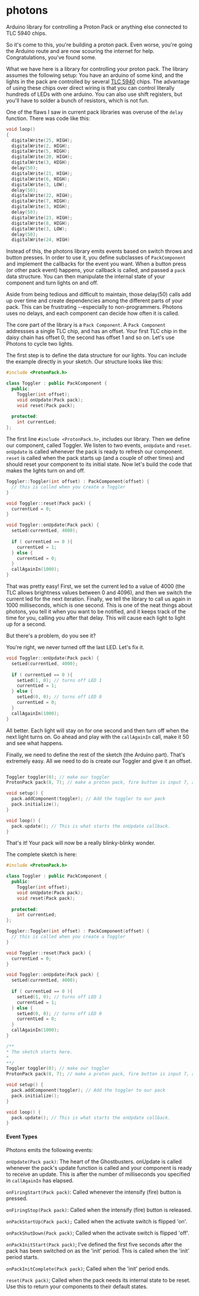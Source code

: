 photons
=======

Arduino library for controlling a Proton Pack or anything else connected to TLC 5940 chips.

So it's come to this, you're building a proton pack. Even worse, you're going the Arduino route and are now scouring the internet for help. Congratulations, you've found some. 

What we have here is a library for controlling your proton pack. The library assumes the following setup: You have an arduino of some kind, and the lights in the pack are controlled by several [TLC 5940](http://www.ti.com/product/tlc5940) chips. The advantage of using these chips over direct wiring is that you can control literally hundreds of LEDs with one arduino. You can also use shift registers, but you'll have to solder a bunch of resistors, which is not fun.

One of the flaws I saw in current pack libraries was overuse of the `delay` function. There was code like this:
```C++
void loop()                     
{
  digitalWrite(25, HIGH);
  digitalWrite(2, HIGH);
  digitalWrite(5, HIGH);
  digitalWrite(20, HIGH);
  digitalWrite(3, HIGH);
  delay(50);            
  digitalWrite(21, HIGH);
  digitalWrite(6, HIGH);
  digitalWrite(3, LOW);
  delay(50);
  digitalWrite(22, HIGH);
  digitalWrite(7, HIGH);
  digitalWrite(3, HIGH);
  delay(50);
  digitalWrite(23, HIGH);
  digitalWrite(8, HIGH);
  digitalWrite(3, LOW);
  delay(50);
  digitalWrite(24, HIGH)
```

Instead of this, the photons library emits events based on switch throws and button presses. In order to use it, you define subclasses of `PackComponent` and implement the callbacks for the event you want. When a button press (or other pack event) happens, your callback is called, and passed a `pack` data structure. You can then manipulate the internal state of your component and turn lights on and off. 

Aside from being tedious and difficult to maintain, those delay(50) calls add up over time and create dependencies among the different parts of your pack. This can be frustrating --especially to non-programmers. Photons uses no delays, and each component can decide how often it is called. 

The core part of the library is a `Pack Component`. A `Pack Component` addressses a single TLC chip, and has an offset. Your first TLC chip in the daisy chain has offset 0, the second has offset 1 and so on.  Let's use Photons to cycle two lights. 

The first step is to define the data structure for our lights. You can include the example directly in your sketch.
Our structure looks like this:

```C++
#include <ProtonPack.h>

class Toggler : public PackComponent {
  public:
    Toggler(int offset);
    void onUpdate(Pack pack);
    void reset(Pack pack);
  
  protected:
    int currentLed;
};
```
The first line `#include <ProtonPack.h>`, includes our library. Then we define our component, called Toggler. We listen to two events, `onUpdate` and `reset`.  `onUpdate` is called whenever the pack is ready to refresh our component. `reset` is called when the pack starts up (and a couple of other times) and should reset your component to its initial state. Now let's build the code that makes the lights turn on and off.

```C++
Toggler::Toggler(int offset) : PackComponent(offset) {
  // this is called when you create a Toggler
}

void Toggler::reset(Pack pack) {
  currentLed = 0;
}

void Toggler::onUpdate(Pack pack) {
  setLed(currentLed, 4000);
  
  if ( currentLed == 0 ){ 
    currentLed = 1;
  } else {
    currentLed = 0;
  }
  callAgainIn(1000);
}
```

That was pretty easy! First, we set the current led to a value of 4000 (the TLC allows brightness values between 0 and 4096), and then we switch the current led for the next iteration. Finally, we tell the library to call us again in 1000 milliseconds, which is one second. This is one of the neat things about photons, you tell it when you want to be notified, and it keeps track of the time for you, calling you after that delay. This will cause each light to light up for a second. 

But there's a problem, do you see it? 

You're right, we never turned off the last LED. Let's fix it. 

```c++
void Toggler::onUpdate(Pack pack) {
  setLed(currentLed, 4000);
  
  if ( currentLed == 0 ){ 
    setLed(1, 0); // turns off LED 1
    currentLed = 1;
  } else {
    setLed(0, 0); // turns off LED 0
    currentLed = 0;
  }
  callAgainIn(1000);
}
```

All better. Each light will stay on for one second and then turn off when the next light turns on. 
Go ahead and play with the `callAgainIn` call, make it 50 and see what happens.

Finally, we need to define the rest of the sketch (the Arduino part). That's extremely easy. All we need to do is create our Toggler and give it an offset. 

```C++

Toggler toggler(0); // make our toggler 
ProtonPack pack(8, 7); // make a proton pack, fire button is input 7, activate button is button 8

void setup() {
  pack.addComponent(toggler); // Add the toggler to our pack
  pack.initialize();
}

void loop() {
  pack.update(); // This is what starts the onUpdate callback. 
}

```

That's it! Your pack will now be a really blinky-blinky wonder.

The complete sketch is here:

```c++
#include <ProtonPack.h>

class Toggler : public PackComponent {
  public:
    Toggler(int offset);
    void onUpdate(Pack pack);
    void reset(Pack pack);
  
  protected:
    int currentLed;
};

Toggler::Toggler(int offset) : PackComponent(offset) {
  // this is called when you create a Toggler
}

void Toggler::reset(Pack pack) {
  currentLed = 0;
}

void Toggler::onUpdate(Pack pack) {
  setLed(currentLed, 4000);
  
  if ( currentLed == 0 ){ 
    setLed(1, 0); // turns off LED 1
    currentLed = 1;
  } else {
    setLed(0, 0); // turns off LED 0
    currentLed = 0;
  }
  callAgainIn(1000);
}

/** 
* The sketch starts here.
*
**/
Toggler toggler(0); // make our toggler 
ProtonPack pack(8, 7); // make a proton pack, fire button is input 7, activate button is button 8

void setup() {
  pack.addComponent(toggler); // Add the toggler to our pack
  pack.initialize();
}

void loop() {
  pack.update(); // This is what starts the onUpdate callback. 
}
```

#### Event Types

Photons emits the following events:

`onUpdate(Pack pack)`: The heart of the Ghostbusters. onUpdate is called whenever the pack's update function is called and your component is ready to receive an update. This is after the number of milliseconds you specified in `callAgainIn` has elapsed.

`onFiringStart(Pack pack)`: Called whenever the intensify (fire) button is pressed. 
    
`onFiringStop(Pack pack)`: Called when the intensify (fire) button is released.

`onPackStartUp(Pack pack);` Called when the activate switch is flipped 'on'.

`onPackShutDown(Pack pack)`; Called when the activate switch is flipped 'off'.
    
`onPackInitStart(Pack pack)`; I've defined the first five seconds after the pack has been switched on as the 'init' period. This is called when the 'init' period starts.

`onPackInitComplete(Pack pack)`; Called when the 'init' period ends. 
    
`reset(Pack pack)`; Called when the pack needs its internal state to be reset. Use this to return your components to their default states. 

